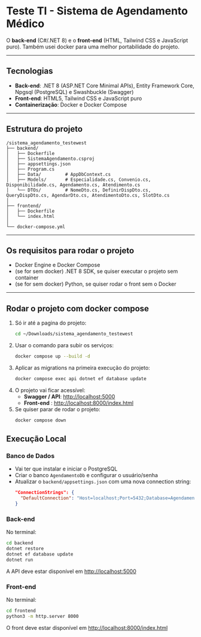 # Teste TI - Sistema de Agendamento Médico

O **back-end** (C#/.NET 8) e o **front-end** (HTML, Tailwind CSS e JavaScript puro). Também usei docker para uma melhor portabilidade do projeto.

---

## Tecnologias

- **Back-end**: .NET 8 (ASP.NET Core Minimal APIs), Entity Framework Core, Npgsql (PostgreSQL) e Swashbuckle (Swagger)
- **Front-end**: HTML5, Tailwind CSS e JavaScript puro
- **Containerização**: Docker e Docker Compose

---

## Estrutura do projeto 

```
/sistema_agendamento_testewest
├── backend/
│   ├── Dockerfile
│   ├── SistemaAgendamento.csproj
│   ├── appsettings.json
│   ├── Program.cs
│   ├── Data/         # AppDbContext.cs
│   ├── Models/       # Especialidade.cs, Convenio.cs, Disponibilidade.cs, Agendamento.cs, Atendimento.cs
│   └── DTOs/         # NomeDto.cs, DefinirDispDto.cs, QueryDispDto.cs, AgendarDto.cs, AtendimentoDto.cs, SlotDto.cs
│
├── frontend/
│   ├── Dockerfile
│   └── index.html
│
└── docker-compose.yml
```

---

## Os requisitos para rodar o projeto

- Docker Engine e Docker Compose
- (se for sem docker) .NET 8 SDK, se quiser executar o projeto sem container
- (se for sem docker) Python, se quiser rodar o front sem o Docker

---

## Rodar o projeto com docker compose

1. Só ir até a pagina do projeto:
   ```bash
   cd ~/Downloads/sistema_agendamento_testewest
   ```
2. Usar o comando para subir os serviços:
   ```bash
   docker compose up --build -d
   ```
3. Aplicar as migrations na primeira execução do projeto:
   ```bash
   docker compose exec api dotnet ef database update
   ```
4. O projeto vai ficar acessível:
   - **Swagger / API**: [http://localhost:5000](http://localhost:5000)
   - **Front-end** : [http://localhost:8000/index.html](http://localhost:8000/index.html)
5. Se quiser parar de rodar o projeto:
   ```bash
   docker compose down
   ```

## Execução Local

### Banco de Dados

- Vai ter que instalar e iniciar o PostgreSQL
- Criar o banco `AgendamentoDb` e configurar o usuário/senha
- Atualizar o `backend/appsettings.json` com uma nova connection string:
  ```json
  "ConnectionStrings": {
    "DefaultConnection": "Host=localhost;Port=5432;Database=AgendamentoDb;Username=postgres;Password=SUA_SENHA"
  }
  ```

### Back-end

No terminal:

```bash
cd backend
dotnet restore
dotnet ef database update
dotnet run
```

A API deve estar disponível em [http://localhost:5000](http://localhost:5000)

### Front-end

No terminal:

```bash
cd frontend
python3 -m http.server 8000
```

O front deve estar disponível em [http://localhost:8000/index.html](http://localhost:8000/index.html)

